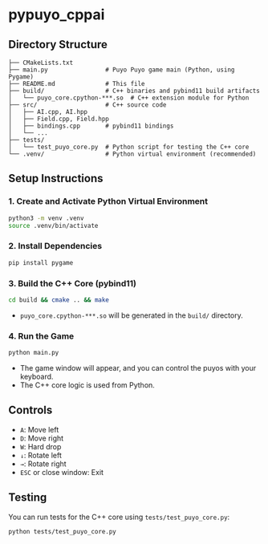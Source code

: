 # pypuyo_cppai

## Directory Structure

```
├── CMakeLists.txt
├── main.py                # Puyo Puyo game main (Python, using Pygame)
├── README.md              # This file
├── build/                 # C++ binaries and pybind11 build artifacts
│   └── puyo_core.cpython-***.so  # C++ extension module for Python
├── src/                   # C++ source code
│   ├── AI.cpp, AI.hpp
│   ├── Field.cpp, Field.hpp
│   ├── bindings.cpp       # pybind11 bindings
│   └── ...
├── tests/
│   └── test_puyo_core.py  # Python script for testing the C++ core
└── .venv/                 # Python virtual environment (recommended)
```

## Setup Instructions

### 1. Create and Activate Python Virtual Environment

```bash
python3 -m venv .venv
source .venv/bin/activate
```

### 2. Install Dependencies

```bash
pip install pygame
```

### 3. Build the C++ Core (pybind11)

```bash
cd build && cmake .. && make
```

- `puyo_core.cpython-***.so` will be generated in the `build/` directory.

### 4. Run the Game

```bash
python main.py
```

- The game window will appear, and you can control the puyos with your keyboard.
- The C++ core logic is used from Python.

## Controls

- `A`: Move left
- `D`: Move right
- `W`: Hard drop
- `↓`: Rotate left
- `→`: Rotate right
- `ESC` or close window: Exit

## Testing

You can run tests for the C++ core using `tests/test_puyo_core.py`:

```bash
python tests/test_puyo_core.py
```